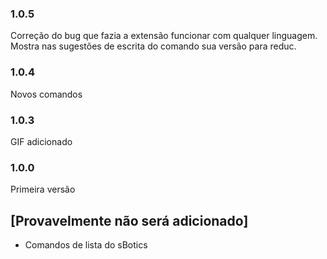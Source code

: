 ### 1.0.5

Correção do bug que fazia a extensão funcionar com qualquer linguagem.
Mostra nas sugestões de escrita do comando sua versão para reduc.

### 1.0.4

Novos comandos

### 1.0.3

GIF adicionado

### 1.0.0

Primeira versão

## [Provavelmente não será adicionado]

- Comandos de lista do sBotics